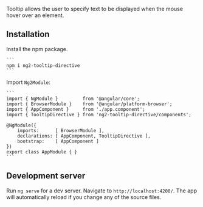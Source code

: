 Tooltip allows the user to specify text to be displayed when the mouse hover over an element.

## Installation

Install the npm package.

    ```
    npm i ng2-tooltip-directive
    ```
        
Import `Ng2Module`:

    ```
    import { NgModule }         from '@angular/core';
    import { BrowserModule }    from '@angular/platform-browser';
    import { AppComponent }     from './app.component';
    import { TooltipDirective } from 'ng2-tooltip-directive/components';
     
    @NgModule({
        imports:      [ BrowserModule ],
        declarations: [ AppComponent, TooltipDirective ],
        bootstrap:    [ AppComponent ]
    })
    export class AppModule { } 
    ```

## Development server
Run `ng serve` for a dev server. Navigate to `http://localhost:4200/`. The app will automatically reload if you change any of the source files.
